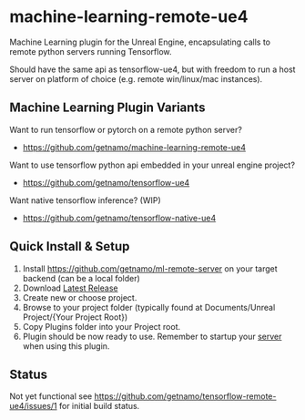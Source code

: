 # machine-learning-remote-ue4
Machine Learning plugin for the Unreal Engine, encapsulating calls to remote python servers running Tensorflow.

Should have the same api as tensorflow-ue4, but with freedom to run a host server on platform of choice (e.g. remote win/linux/mac instances).

## Machine Learning Plugin Variants

Want to run tensorflow or pytorch on a remote python server?

- https://github.com/getnamo/machine-learning-remote-ue4

Want to use tensorflow python api embedded in your unreal engine project? 

- https://github.com/getnamo/tensorflow-ue4

Want native tensorflow inference? (WIP)

- https://github.com/getnamo/tensorflow-native-ue4

## Quick Install & Setup

1. Install https://github.com/getnamo/ml-remote-server on your target backend (can be a local folder)
2. Download [Latest Release](https://github.com/getnamo/machine-learning-remote-ue4/releases)
3. Create new or choose project.
4. Browse to your project folder (typically found at Documents/Unreal Project/{Your Project Root})
5. Copy Plugins folder into your Project root.
6. Plugin should be now ready to use. Remember to startup your [server](https://github.com/getnamo/ml-remote-server) when using this plugin. 

## Status
Not yet functional see https://github.com/getnamo/tensorflow-remote-ue4/issues/1 for initial build status.
